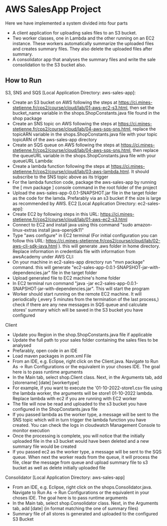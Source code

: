 
# AWS SalesApp Project

Here we have implemented a system divided into four parts
- A client application for uploading sales files to an S3 bucket.
- Two worker classes, one in Lambda and the other running on an EC2 instance. These workers automatically summarize the uploaded files and creates summary files. They also delete the uploaded files after summary.
- A consolidator app that analyses the summary files and write the sale consolidation to the S3 bucket also.


## How to Run

S3, SNS and SQS [Local Application Directory: aws-sales-app]:
- Create an S3 bucket on AWS following the steps at https://ci.mines-stetienne.fr/cps2/course/cloud/lab/01-aws-ec2-s3.html, then set the bucket_name variable in the shops.ShopConstants.java file found in the shop package
- Create an SNS topic on AWS following the steps at https://ci.mines-stetienne.fr/cps2/course/cloud/lab/04-aws-sqs-sns.html, replace the topicARN variable in the shops.ShopConstants.java file with your topic topicARN of the aws-sales-app directory
- Create an SQS queue on AWS following the steps at https://ci.mines-stetienne.fr/cps2/course/cloud/lab/04-aws-sqs-sns.html, then replace the queueURL variable in the shops.ShopConstants.java file with your queueURL 
Lambda:
- Create a lambda function following the steps at https://ci.mines-stetienne.fr/cps2/course/cloud/lab/03-aws-lambda.html. It should subscribe to the SNS topic above as its trigger
- For the lambda function code, package the aws-sales-app by running the [ mvn package ] console command in the root folder of the project
- Upload the aws-sales-app-0.0.1-SNAPSHOT.jar file in the target folder as the code for the lamda. Prefarably via an s3 bucket if the size is large as recommended by AWS.
EC2 [Local Application Directory: ec2-sales-app]:
- Create EC2 by following steps in this URL: https://ci.mines-stetienne.fr/cps2/course/cloud/lab/01-aws-ec2-s3.html
- Connect to EC2 and install java using this command "sudo amazon-linux-extras install java-openjdk11"
- Type "aws configure" in EC2 terminal (For initial configuration you can follow this URL: https://ci.mines-stetienne.fr/cps2/course/cloud/lab/02-aws-cli-sdk-java.html ). this will generate .aws folder in home directory. Replace information in credentials file with information from awsAcademy under AWS CLI:
- On your machine in ec2-sales-app directory run "mvn package" command. this will generate "ec2-sales-app-0.0.1-SNAPSHOT-jar-with-dependencies.jar" file in the target folder
- Upload generated file to EC2 machine's home folder
- In EC2 terminal run command "java -jar ec2-sales-app-0.0.1-SNAPSHOT-jar-with-dependencies.jar". This will start the program
- Worker should start running on the remote EC2 machine. It will periodically (,every 5 minutes from the termination of the last process,) check if there are any new messages in SQS queue and calculate stores' summary which will be saved in the S3 bucket you have configured

Client
- Update you Region in the shop.ShopConstants.java file if applicable
- Update the full path to your sales folder containing the sales files to be analysed
- Prefarably, open code in an IDE
- Load maven packages in pom.xml File
- From an IDE, e.g. Eclipse, right click on the Client.java. Navigate to Run As -> Run Configurations or the equivalent in your choses IDE. The goal here is to pass runtime arguments
- In the Main tab, select shop.Client class. Next, in the Arguments tab, add [storename] [date] [workertype]
- For example, if you want to execute the '01-10-2022-store1.csv file using the lambda worker, the arguments will be store1 01-10-2022 lambda. Replace lambda with ec2 if you are running with EC2 worker
- The file will now be read and uploaded to the s3 bucket you have configured in the ShopConstants.java file
- If you passed lambda as the worker type, a message will be sent to the SNS topic which will in turn trigger the lambda function you have created. You can check the logs in cloudwatch Management Console to monitor execution
- Once the processing is complete, you will notice that the initially uploaded file in the s3 bucket would have been deleted and a new summary file would be created
- If you passed ec2 as the worker type, a message will be sent to the SQS queue. When next the worker reads from the queue, it will process the file, clear the message from queue and upload summary file to s3 bucket as well as delete initially uploaded file

Consolidator [Local Application Directory: aws-sales-app]
- From an IDE, e.g. Eclipse, right click on the shops.Consolidator.java. Navigate to Run As -> Run Configurations or the equivalent in your choses IDE. The goal here is to pass runtime arguments
- In the Main tab, select shop.Consolidator class. Next, in the Arguments tab, add [date] (in format matching the one of summary files)
- Summary file of all stores is generated and uploaded to the configured S3 Bucket
